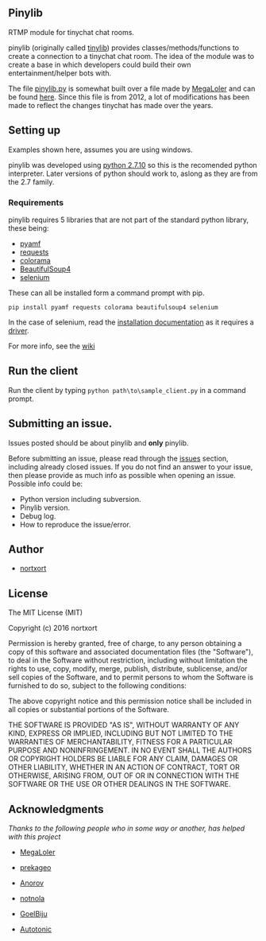 ## Pinylib

RTMP module for tinychat chat rooms.


pinylib (originally called [tinylib](https://github.com/nortxort/tinylib)) provides classes/methods/functions to create a connection to a tinychat chat room. The idea of the module was to create a base in which developers could build their own entertainment/helper bots with.

The file [pinylib.py](https://github.com/nortxort/pinylib/blob/master/pinylib.py) is somewhat built over a file made by [MegaLoler](http://pastebin.com/u/MegaLoler "MegaLoler files on pastebin") and can be found [here](http://pastebin.com/0CYCisB5). Since this file is from 2012, a lot of modifications has been made to reflect the changes tinychat has made over the years. 

## Setting up

Examples shown here, assumes you are using windows.

pinylib was developed using [python 2.7.10](https://www.python.org/downloads/windows/ "python for windows") so this is the recomended python interpreter. Later versions of python should work to, aslong as they are from the 2.7 family. 

### Requirements

pinylib requires 5 libraries that are not part of the standard python library, these being:

* [pyamf](https://github.com/hydralabs/pyamf "pyamf")
* [requests](https://github.com/kennethreitz/requests "requests")
* [colorama](https://github.com/tartley/colorama "Colorama")
* [BeautifulSoup4](https://www.crummy.com/software/BeautifulSoup/bs4/doc/ "beautifulsoup4")
* [selenium](http://selenium-python.readthedocs.io/)

These can all be installed form a command prompt with pip.

`pip install pyamf requests colorama beautifulsoup4 selenium`

In the case of selenium, read the [installation documentation](http://selenium-python.readthedocs.io/installation.html) as it requires a [driver](http://selenium-python.readthedocs.io/installation.html#drivers).


For more info, see the [wiki](https://github.com/nortxort/pinylib/wiki/Requirements)


## Run the client

Run the client by typing `python path\to\sample_client.py` in a command prompt.

## Submitting an issue.
Issues posted should be about pinylib and **only** pinylib. 

Before submitting an issue, please read through the [issues](https://github.com/nortxort/pinylib/issues) section, including already closed issues. If you do not find an answer to your issue, then please provide as much info as possible when opening an issue. Possible info could be:

* Python version including subversion.
* Pinylib version.
* Debug log.
* How to reproduce the issue/error.


## Author

* [nortxort](https://github.com/nortxort)

## License

The MIT License (MIT)

Copyright (c) 2016 nortxort

Permission is hereby granted, free of charge, to any person obtaining a copy of this software
and associated documentation files (the "Software"), to deal in the Software without restriction,
including without limitation the rights to use, copy, modify, merge, publish, distribute,
sublicense, and/or sell copies of the Software, and to permit persons to whom the Software
is furnished to do so, subject to the following conditions:

The above copyright notice and this permission notice
shall be included in all copies or substantial portions of the Software.

THE SOFTWARE IS PROVIDED "AS IS", WITHOUT WARRANTY OF ANY KIND, 
EXPRESS OR IMPLIED, INCLUDING BUT NOT LIMITED TO THE WARRANTIES OF MERCHANTABILITY, 
FITNESS FOR A PARTICULAR PURPOSE AND NONINFRINGEMENT. 
IN NO EVENT SHALL THE AUTHORS OR COPYRIGHT HOLDERS BE LIABLE FOR ANY CLAIM, 
DAMAGES OR OTHER LIABILITY, WHETHER IN AN ACTION OF CONTRACT, TORT OR OTHERWISE, 
ARISING FROM, OUT OF OR IN CONNECTION WITH THE SOFTWARE OR THE USE OR OTHER DEALINGS IN THE SOFTWARE.

## Acknowledgments
*Thanks to the following people who in some way or another, has helped with this project*

* [MegaLoler](http://pastebin.com/u/MegaLoler)

* [prekageo](https://github.com/prekageo/rtmp-python)

* [Anorov](https://github.com/Anorov/PySocks)

* [notnola](https://github.com/notnola)

* [GoelBiju](https://github.com/GoelBiju)

* [Autotonic](https://github.com/Autotonic)


